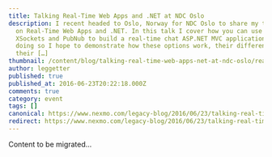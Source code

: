 ```yaml
---
title: Talking Real-Time Web Apps and .NET at NDC Oslo
description: I recent headed to Oslo, Norway for NDC Oslo to share my thoughts
  on Real-Time Web Apps and .NET. In this talk I cover how you can use SignalR,
  XSockets and PubNub to build a real-time chat ASP.NET MVC application. In
  doing so I hope to demonstrate how these options work, their differences and
  their […]
thumbnail: /content/blog/talking-real-time-web-apps-net-at-ndc-oslo/realtime-dotnet.png
author: leggetter
published: true
published_at: 2016-06-23T20:22:18.000Z
comments: true
category: event
tags: []
canonical: https://www.nexmo.com/legacy-blog/2016/06/23/talking-real-time-web-apps-net-at-ndc-oslo
redirect: https://www.nexmo.com/legacy-blog/2016/06/23/talking-real-time-web-apps-net-at-ndc-oslo
---
```


Content to be migrated...
